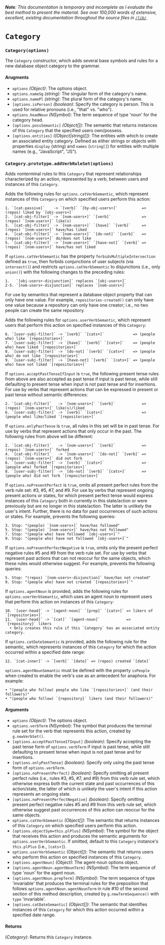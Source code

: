 ***Note**: This documentation is temporary and incomplete as I evaluate the best method to present the material. See over 100,000 words of extensive, excellent, existing documentation throughout the source files in [`/lib/`](https://github.com/DannyNemer/aang/tree/master/lib).*

# `Category`

### `Category(options)`
The `Category` constructor, which adds several base symbols and rules for a new database object category to the grammar.

#### Arugments
- `options` *(Object)*: The options object.
- `options.nameSg` *(string)*: The singular form of the category's name.
- `options.namePl` *(string)*: The plural form of the category's name.
- `[options.isPerson]` *(boolean)*: Specify the category is person. This is used for relative pronouns (i.e., "that" vs. "who").
- `options.headNoun` *(NSymbol)*: The term sequence of type 'noun' for the category head.
- `[options.possSemantic]` *(Object[])*: The semantic that returns instances of this `Category` that the specified users own/possess.
- `[options.entities]` *((Object|string)[])*: The entities with which to create an associated entity category. Defined as either strings or objects with properties `display` (string) and `names` (`string[]`) for entities with multiple names (e.g., "JavaScript", "JS").

### `Category.prototype.addVerbRuleSet(options)`
Adds nonterminal rules to this `Category` that represent relationships characterized by an action, represented by a verb, between users and instances of this `Category`.

Adds the following rules for `options.catVerbSemantic`, which represent instances of this `Category` on which specified users perform this action:

	1. `[cat-passive]`    -> `[verb]` `[by-obj-users+]`           => (repos) liked by `[obj-users+]`
	2. `[cat-obj-filter]` -> `[nom-users+]` `[verb]`              => (repos) `[nom-users+]` like(s)
	3. `[cat-obj-filter]` -> `[nom-users+]` `[have]` `[verb]`     => (repos) `[nom-users+]` have/has liked
	4. `[cat-obj-filter]` -> `[nom-users+]` `[do-not]` `[verb]`   => (repos) `[nom-users+]` do/does not like
	5. `[cat-obj-filter]` -> `[nom-users+]` `[have-not]` `[verb]` => (repos) `[nom-users+]` have/has not liked

If `options.catVerbSemantic` has the property `forbidsMultipleIntersection` defined as `true`, then forbids conjunctions of user subjects (via `intersect()`) and restricts `options.catVerbSemantic` to disjunctions (i.e., only `union()`) with the following changes to the preceding rules:

	1.   `[obj-users+-disjunction]` replaces `[obj-users+]`
	2-5. `[nom-users+-disjunction]` replaces `[nom-users+]`

For use by semantics that represent a database object property that can only have one value. For example, `repositories-created()` can only have one value because a repository can only have one creator; i.e., no two people can create the same repository.

Adds the following rules for `options.userVerbSemantic`, which represent users that perform this action on specified instances of this `Category`:

	6. `[user-subj-filter]` -> `[verb]` `[cats+]`             => (people who) like `[repositories+]`
	7. `[user-subj-filter]` -> `[have]` `[verb]` `[cats+]`    => (people who) have liked `[repositories+]`
	8. `[user-subj-filter]` -> `[do-not] `[verb]` `[cats+]`   => (people who) do not like `[repositories+]`
	9. `[user-subj-filter]` -> `[have-not] `[verb]` `[cats+]` => (people who) have not liked `[repositories+]`

If `options.acceptPastTenseIfInput` is `true`, the following present tense rules from above are also accepted as past tense if input is past tense, while still defaulting to present tense when input is not past tense and for insertions. For use by verbs that represent actions that can be expressed in present or past tense without semantic differences:

	2. `[cat-obj-filter]`   -> `[nom-users+]` `[verb]`            => (repos) `[nom-users+]` like(s)/liked
	6. `[user-subj-filter]` -> `[verb]` `[cats+]`                 => (people who) like/liked `[repositories+]`

If `options.onlyPastTense` is `true`, all rules in this set will be in past tense. For use by verbs that represent actions that only occur in the past. The following rules from above will be different:

	2. `[cat-obj-filter]`   -> `[nom-users+]` `[verb]`            => (repos) `[nom-users+]` forked
	4. `[cat-obj-filter]`   -> `[nom-users+]` `[do-not]` `[verb]` => (repos) `[nom-users+]` did not fork
	6. `[user-subj-filter]` -> `[verb]` `[cats+]`                 => (people who) forked `[repositories+]`
	8. `[user-subj-filter]` -> `[do-not] `[verb]` `[cats+]`       => (people who) did not fork `[repositories+]`

If `options.noPresentPerfect` is `true`, omits all present perfect rules from the verb rule set: #3, #5, #7, and #9. For use by verbs that represent ongoing present actions or states, for which present perfect tense would express instances of this `Category` both in currently in this state/action or were previously but are no longer in this state/action. The latter is unlikely the user's intent. Further, there is no data for past occurrences of such actions or states. For example, prevents the following queries:

	3. Stop: "(people) `[nom-users+]` have/has followed"
	5. Stop: "(people) `[nom-users+]` have/has not followed"
	7. Stop: "(people who) have followed `[obj-users+]`"
	9. Stop: "(people who) have not followed `[obj-users+]`"

If `options.noPresentPerfectNegative` is `true`, omits only the present perfect negative rules #5 and #9 from the verb rule set. For use by verbs that represent past actions that can not reoccur for the same objects, which these rules would otherwise suggest. For example, prevents the following queries:

	5. Stop: "(repos) `[nom-users+-disjunction]` have/has not created"
	9. Stop: "(people who) have not created `[repositories+]`"

If `options.agentNoun` is provided, adds the following rules for `options.userVerbSemantic`, which uses an agent noun to represent users that perform this action on instances of this `Category`:

	10. `[user-head]` -> `[agent-noun]` `[prep]` `[cats+]` => likers of `[repositories+]`
	11. `[user-head]` -> `[cat]` `[agent-noun]`            => `{repository}` likers
	  • Only creates this rule if this `Category` has an associated entity category.

If `options.catDateSemantic` is provided, adds the following rule for the semantic, which represents instances of this `Category` for which the action occurred within a specified date range:

	12. `[cat-inner]` -> `[verb]` `[date]` => (repos) created `[date]`

`options.agentNounSemantic` must be defined with the property `isPeople` when created to enable the verb's use as an antecedent for anaphora. For example:

	• "(people who follow) people who like `[repositories+]` (and their followers)"
	• "(people who follow) `{repository}` likers (and their followers)"

#### Arguments
- `options` *(Object)*: The options object.
- `options.verbTerm` *(NSymbol)*: The symbol that produces the terminal rule set for the verb that represents this action, created by `g.newVerbSet()`.
- `[options.acceptPastTenseIfInput]` *(boolean)*: Specify accepting the past tense form of `options.verbTerm` if input is past tense, while still defaulting to present tense when input is not past tense and for insertions.
- `[options.onlyPastTense]` *(boolean)*: Specify only using the past tense form of `options.verbTerm`.
- `[options.noPresentPerfect]` *(boolean)*: Specify omitting all present perfect rules (i.e., rules #3, #5, #7, and #9) from this verb rule set, which otherwise express both the current state and past occurrences of this action/state, the latter of which is unlikely the user's intent if this action represents an ongoing state.
- `[options.noPresentPerfectNegative]` *(boolean)*: Specify omitting present perfect negative rules #5 and #9 from this verb rule set, which otherwise suggest past occurrences of this action can reoccur for the same objects.
- `options.catVerbSemantic` *(Object[])*: The semantic that returns instances of this `Category` on which specified users perform this action.
- `[options.objectSym=this.plPlus]` *(NSymbol)*: The symbol for the object that receives this action and produces the semantic arguments for `options.userVerbSemantic`. If omitted, default to this `Category` instance's `this.plPlus` (i.e., `[cats+]`).
- `options.userVerbSemantic` *(Object[])*: The semantic that returns users who perform this action on specified instances of this `Category`.
- `[options.agentNoun]` *(Object)*: The agent-noun options object.
- `[options.agentNoun.agentNounTerm]` *(NSymbol)*: The term sequence of type 'noun' for the agent noun.
- `[options.agentNoun.prepTerm]` *(NSymbol)*: The term sequence of type 'invariable' that produces the terminal rules for the preposition that follows `options.agentNoun.agentNounTerm` in rule #10 of the second section of this method description, created by `g.newTermSequence()` with `type` 'invariable'.
- `[options.catDateSemantic]` *(Object[])*: The semantic that identifies instances of this `Category` for which this action occurred within a specified date range.

#### Returns
*(Category)*: Returns this `Category` instance.
